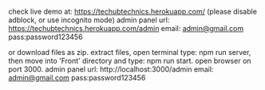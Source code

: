 check live demo at: https://techubtechnics.herokuapp.com/ (please disable adblock, or use incognito mode) 
      admin panel url: https://techubtechnics.herokuapp.com/admin email: admin@gmail.com pass:password123456

or download files as zip. extract files, open terminal type: npm run server,
then move into 'Front' directory and type: npm run start. open browser on port 3000.
    admin panel url: http://localhost:3000/admin email: admin@gmail.com pass:password123456
